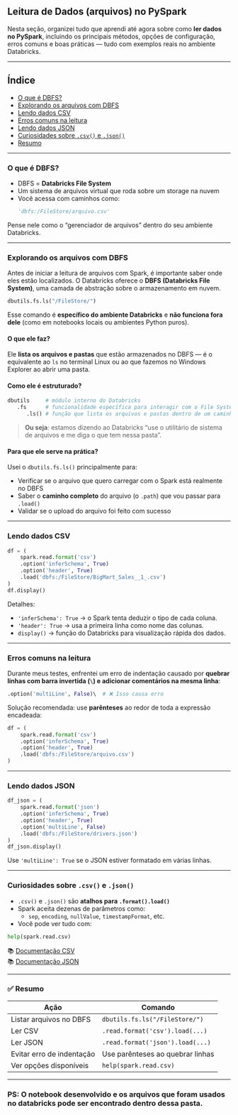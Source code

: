 ## Leitura de Dados (arquivos) no PySpark

Nesta seção, organizei tudo que aprendi até agora sobre como **ler dados no PySpark**, incluindo os principais métodos, opções de configuração, erros comuns e boas práticas — tudo com exemplos reais no ambiente Databricks.

---

## Índice

- [O que é DBFS?](https://github.com/AninhaBe/pyspark_zero_to_pro/blob/main/leitura_de_arquivos/README.md#o-que-%C3%A9-dbfs)  
- [Explorando os arquivos com DBFS](https://github.com/AninhaBe/pyspark_zero_to_pro/blob/main/leitura_de_arquivos/README.md#explorando-os-arquivos-com-dbfs)  
- [Lendo dados CSV](#-lendo-dados-csv)  
- [Erros comuns na leitura](#-erros-comuns-na-leitura)  
- [Lendo dados JSON](#-lendo-dados-json)  
- [Curiosidades sobre `.csv()` e `.json()`](#-curiosidades-sobre-csv-e-json)  
- [Resumo](#-resumo)

---

### O que é DBFS?

- DBFS = **Databricks File System**
- Um sistema de arquivos virtual que roda sobre um storage na nuvem
- Você acessa com caminhos como:
  ```python
  'dbfs:/FileStore/arquivo.csv'
  ```

Pense nele como o “gerenciador de arquivos” dentro do seu ambiente Databricks.

---

### Explorando os arquivos com DBFS

Antes de iniciar a leitura de arquivos com Spark, é importante saber onde eles estão localizados. O Databricks oferece o **DBFS (Databricks File System)**, uma camada de abstração sobre o armazenamento em nuvem.

```python
dbutils.fs.ls("/FileStore/")
```

Esse comando é **específico do ambiente Databricks** e **não funciona fora dele** (como em notebooks locais ou ambientes Python puros).

#### O que ele faz?

Ele **lista os arquivos e pastas** que estão armazenados no DBFS — é o equivalente ao `ls` no terminal Linux ou ao que fazemos no Windows Explorer ao abrir uma pasta.

#### Como ele é estruturado?

```python
dbutils     # módulo interno do Databricks
   .fs      # funcionalidade específica para interagir com o File System (DBFS)
      .ls() # função que lista os arquivos e pastas dentro de um caminho
```

> **Ou seja**: estamos dizendo ao Databricks “use o utilitário de sistema de arquivos e me diga o que tem nessa pasta”.

#### Para que ele serve na prática?

Usei o `dbutils.fs.ls()` principalmente para:
- Verificar se o arquivo que quero carregar com o Spark está realmente no DBFS
- Saber o **caminho completo** do arquivo (o `.path`) que vou passar para `.load()`
- Validar se o upload do arquivo foi feito com sucesso

---

### Lendo dados CSV

```python
df = (
    spark.read.format('csv')
    .option('inferSchema', True)
    .option('header', True)
    .load('dbfs:/FileStore/BigMart_Sales__1_.csv')
)
df.display()
```

Detalhes:
- `'inferSchema': True` → o Spark tenta deduzir o tipo de cada coluna.
- `'header': True` → usa a primeira linha como nome das colunas.
- `display()` → função do Databricks para visualização rápida dos dados.

---

### Erros comuns na leitura

Durante meus testes, enfrentei um erro de indentação causado por **quebrar linhas com barra invertida (`\`) e adicionar comentários na mesma linha**:

```python
.option('multiLine', False)\  # ❌ Isso causa erro
```

Solução recomendada: use **parênteses** ao redor de toda a expressão encadeada:

```python
df = (
    spark.read.format('csv')
    .option('inferSchema', True)
    .option('header', True)
    .load('dbfs:/FileStore/arquivo.csv')
)
```

---

### Lendo dados JSON

```python
df_json = (
    spark.read.format('json')
    .option('inferSchema', True)
    .option('header', True)
    .option('multiLine', False)
    .load('dbfs:/FileStore/drivers.json')
)
df_json.display()
```

Use `'multiLine': True` se o JSON estiver formatado em várias linhas.

---

### Curiosidades sobre `.csv()` e `.json()`

- `.csv()` e `.json()` são **atalhos para `.format().load()`**
- Spark aceita dezenas de parâmetros como:
  - `sep`, `encoding`, `nullValue`, `timestampFormat`, etc.
- Você pode ver tudo com:

```python
help(spark.read.csv)
```

📚 [Documentação CSV](https://spark.apache.org/docs/latest/sql-data-sources-csv.html)  
📚 [Documentação JSON](https://spark.apache.org/docs/latest/sql-data-sources-json.html)

---


### ✅ Resumo

| Ação                        | Comando                             |
|-----------------------------|-------------------------------------|
| Listar arquivos no DBFS     | `dbutils.fs.ls("/FileStore/")`      |
| Ler CSV                     | `.read.format('csv').load(...)`     |
| Ler JSON                    | `.read.format('json').load(...)`    |
| Evitar erro de indentação   | Use parênteses ao quebrar linhas    |
| Ver opções disponíveis      | `help(spark.read.csv)`              |

---

### PS: O notebook desenvolvido e os arquivos que foram usados no databricks pode ser encontrado dentro dessa pasta.
